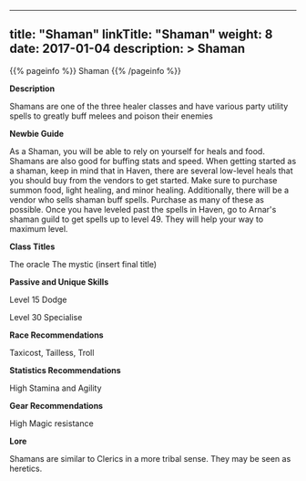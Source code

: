 
---
title: "Shaman"
linkTitle: "Shaman"
weight: 8
date: 2017-01-04
description: >
 Shaman
---

{{% pageinfo %}}
Shaman
{{% /pageinfo %}}

**Description**

Shamans are one of the three healer classes and have various party utility spells to greatly buff melees and poison their enemies 

**Newbie Guide**

As a Shaman, you will be able to rely on yourself for heals and food. Shamans are also good for buffing stats and speed. When getting started as a shaman, keep in mind that in Haven, there are several low-level heals that you should buy from the vendors to get started. Make sure to purchase summon food, light healing, and minor healing. Additionally, there will be a vendor who sells shaman buff spells. Purchase as many of these as possible. Once you have leveled past the spells in Haven, go to Arnar's shaman guild to get spells up to level 49. They will help your way to maximum level. 

**Class Titles**

The oracle The mystic (insert final title) 

**Passive and Unique Skills**

Level 15 Dodge 

Level 30 Specialise 

**Race Recommendations**

Taxicost, Tailless, Troll 

**Statistics Recommendations**

High Stamina and Agility 

**Gear Recommendations**

High Magic resistance

**Lore**

Shamans are similar to Clerics in a more tribal sense. They may be seen as heretics.

